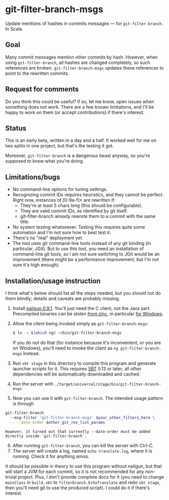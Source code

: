 git-filter-branch-msgs
==================

Update mentions of hashes in commits messages — for `git-filter-branch`. In Scala.

Goal
----

Many commit messages mention other commits by hash. However, when using `git-filter-branch`, all hashes are changed completely, so such references are broken. `git-filter-branch-msgs` updates these references to point to the rewritten commits.

Request for comments
--------------------

Do you think this could be useful? If so, let me know, open issues when something does not work.
There are a few known limitations, and I'll be happy to work on them (or accept contributions) if there's interest.

Status
------

This is an early beta, written in a day and a half. It worked well for me on two splits in one project, but that's the testing it got.

Moreover, `git-filter-branch` is a dangerous beast anyway, so you're supposed to know what you're doing.

Limitations/bugs
----

* No command-line options for tuning settings.
* Recognizing commit IDs requires heuristics, and they cannot be perfect. Right now, instances of [0-9a-f]* are rewritten if:
   * They're at least 5 chars long (this should be configurable). 
   * They are valid commit IDs, as identified by git itself.
   * git-filter-branch already rewrote them to a commit with the same title.
* No system testing whatsoever. Testing this requires quite some automation and I'm not sure how to best test it.
* There's no "real" deployment yet.
* The tool uses git command-line tools instead of any git binding (in particular, JGit). But to use this tool, you need an installation of command-line git tools, so I am not sure switching to JGit would be an improvement (there might be a performance improvement, but I'm not sure it's high enough).

Installation/usage instruction
------------------------

I think what's below should list all the steps needed, but you should not do them blindly; details and caveats are probably missing.

1. Install [nailgun 0.9.1](http://www.martiansoftware.com/nailgun/). You'll just need the C client, not the Java part.
   Precompiled binaries can be stolen [from zinc](https://github.com/typesafehub/zinc/tree/master/dist/src/dist/bin/ng), in particular [for Windows](https://github.com/typesafehub/zinc/raw/master/dist/src/dist/bin/ng/win32/ng.exe).
2. Allow the client being invoked simply as `git-filter-branch-msgs`:

    ```bash
    $ ln -s $(which ng) ~/bin/git-filter-branch-msgs
    ```
    If you do not do that (for instance because it's inconvenient, or you are on Windows), you'll need to invoke the client as `ng git-filter-branch-msgs` instead.
3. Run `sbt stage` in this directory to compile this program and generate launcher scripts for it. This requires [SBT](http://www.scala-sbt.org/) 0.13 or later; all other dependencies will be automatically downloaded and cached.
4. Run the server with `./target/universal/stage/bin/git-filter-branch-msgs`
5. Now you can use it with `git-filter-branch`.
    The intended usage pattern is through

  ```bash
  git-filter-branch
    --msg-filter 'git-filter-branch-msgs' $your_other_filters_here \
    -- --date-order $other_git_rev_list_params
  ```

    However, it turned out that currently --date-order must be added directly inside `git-filter-branch`.

6. After running `git-filter-branch`, you can kill the server with Ctrl-C.
7. The server will create a log, named `echo-translate.log`, where it is running. Check it for anything amiss.

It should be possible in theory to use this program without nailgun, but that will start a JVM for each commit, so it is not recommended for any non-trivial project.
Plus, I don't provide complete docs for it (you need to change `mainClass` in `build.sbt` to `filterbranch.EchoTranslate` and redo `sbt stage`, then you'll need git to use the produced script). I could do it if there's interest.
